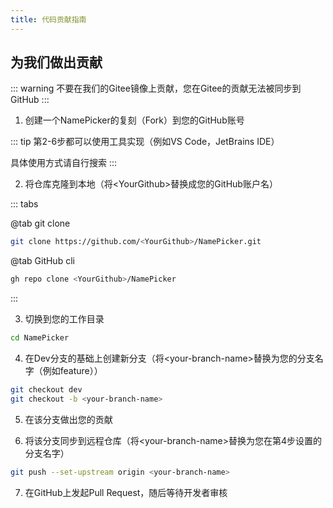 ```yaml
---
title: 代码贡献指南
---
```


## 为我们做出贡献

::: warning
不要在我们的Gitee镜像上贡献，您在Gitee的贡献无法被同步到GitHub
:::

1. 创建一个NamePicker的复刻（Fork）到您的GitHub账号

::: tip
第2-6步都可以使用工具实现（例如VS Code，JetBrains IDE）

具体使用方式请自行搜索
:::

2. 将仓库克隆到本地（将\<YourGithub\>替换成您的GitHub账户名）

::: tabs

@tab git clone

```bash
git clone https://github.com/<YourGithub>/NamePicker.git
```

@tab GitHub cli

```bash
gh repo clone <YourGithub>/NamePicker
```

:::

3. 切换到您的工作目录

```bash
cd NamePicker
```

4. 在Dev分支的基础上创建新分支（将\<your-branch-name\>替换为您的分支名字（例如feature））

```bash
git checkout dev
git checkout -b <your-branch-name>
```

5. 在该分支做出您的贡献

6. 将该分支同步到远程仓库（将\<your-branch-name\>替换为您在第4步设置的分支名字）

```bash
git push --set-upstream origin <your-branch-name>
```

7. 在GitHub上发起Pull Request，随后等待开发者审核